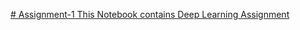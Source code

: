 [# Assignment-1
This Notebook contains Deep Learning Assignment
](https://www.kaggle.com/code/sathishkumar06/assignment-1)

